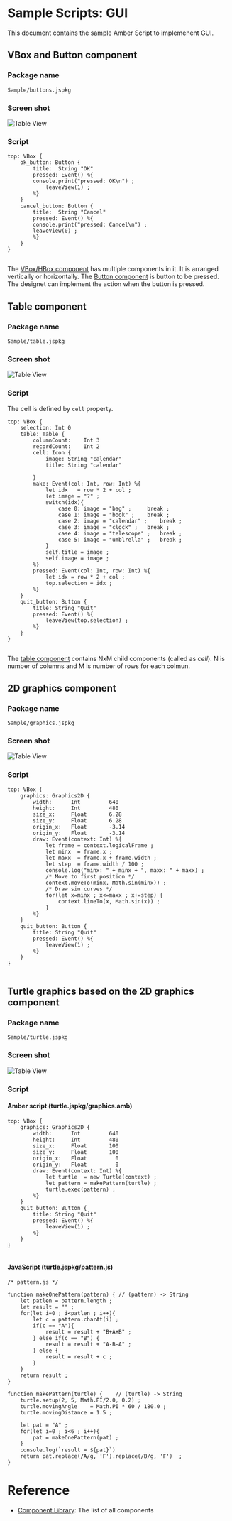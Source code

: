 

# Sample Scripts: GUI
This document contains the sample Amber Script to implemenent GUI.

## VBox and Button component
### Package name
`Sample/buttons.jspkg`

### Screen shot
![Table View](https://github.com/steelwheels/JSTerminal/blob/master/Documents/Images/buttons-screenshot.png)

### Script
````
top: VBox {
    ok_button: Button {
        title:  String "OK"
        pressed: Event() %{
		console.print("pressed: OK\n") ;
	    	leaveView(1) ;
        %}
    }
    cancel_button: Button {
        title:  String "Cancel"
        pressed: Event() %{
		console.print("pressed: Cancel\n") ;
		leaveView(0) ;
        %}
    }
}


````
The [VBox/HBox component](https://github.com/steelwheels/KiwiCompnents/blob/master/Document/Components/Box.md) has multiple components in it. It is arranged vertically or horizontally.
The [Button component](https://github.com/steelwheels/KiwiCompnents/blob/master/Document/Components/Button.md) is button to be pressed. The designet can implement the action when the button is pressed.

## Table component

### Package name
`Sample/table.jspkg`

### Screen shot
![Table View](https://github.com/steelwheels/JSTerminal/blob/master/Documents/Images/table-screenshot.png)

### Script
The cell is defined by `cell` property.
````
top: VBox {
	selection: Int 0
    table: Table {
		columnCount:	Int	3
		recordCount:	Int	2
		cell: Icon {
			image: String "calendar"
			title: String "calendar"

		}
		make: Event(col: Int, row: Int) %{
			let idx   = row * 2 + col ;
			let image = "?" ;
			switch(idx){
				case 0: image = "bag" ;		break ;
				case 1: image = "book" ; 	break ;
				case 2: image = "calendar" ;	break ;
				case 3: image = "clock" ;	break ;
				case 4: image = "telescope" ;	break ;
				case 5: image = "umblrella" ;	break ;
			}
			self.title = image ;
			self.image = image ;
		%}
		pressed: Event(col: Int, row: Int) %{
			let idx = row * 2 + col ;
			top.selection = idx ;
		%}
    }
    quit_button: Button {
   		title: String "Quit"
		pressed: Event() %{
			leaveView(top.selection) ;
        %}
    }
}


````

The [table component](https://github.com/steelwheels/KiwiCompnents/blob/master/Document/Components/Table.md)
contains NxM child components (called as *cell*).
N is number of columns and M is number of rows for each colmun.

## 2D graphics component

### Package name
`Sample/graphics.jspkg`

### Screen shot
![Table View](https://github.com/steelwheels/JSTerminal/blob/master/Documents/Images/graphics-2d-screenshot-1.png)

### Script
````
top: VBox {
    graphics: Graphics2D {
        width:      Int         640
        height:     Int         480
        size_x:     Float       6.28
        size_y:     Float       6.28
        origin_x:   Float       -3.14
        origin_y:   Float       -3.14
        draw: Event(context: Int) %{
            let frame = context.logicalFrame ;
            let minx  = frame.x ;
            let maxx  = frame.x + frame.width ;
            let step  = frame.width / 100 ;
            console.log("minx: " + minx + ", maxx: " + maxx) ;
            /* Move to first position */
            context.moveTo(minx, Math.sin(minx)) ;
            /* Draw sin curves */
            for(let x=minx ; x<=maxx ; x+=step) {
                context.lineTo(x, Math.sin(x)) ;
            }
        %}
    }
    quit_button: Button {
   		title: String "Quit"
		pressed: Event() %{
			leaveView(1) ;
        %}
    }
}


````

## Turtle graphics based on the 2D graphics component

### Package name
`Sample/turtle.jspkg`

### Screen shot
![Table View](https://github.com/steelwheels/JSTerminal/blob/master/Documents/Images/turtle-screenshot-1.png)

### Script
#### Amber script (turtle.jspkg/graphics.amb)
````
top: VBox {
    graphics: Graphics2D {
        width:      Int         640
        height:     Int         480
        size_x:     Float       100
        size_y:     Float       100
        origin_x:   Float         0
        origin_y:   Float         0
        draw: Event(context: Int) %{
            let turtle  = new Turtle(context) ;
            let pattern = makePattern(turtle) ;
	        turtle.exec(pattern) ;
        %}
    }
    quit_button: Button {
   		title: String "Quit"
		pressed: Event() %{
			leaveView(1) ;
        %}
    }
}


````

#### JavaScript (turtle.jspkg/pattern.js)
````
/* pattern.js */

function makeOnePattern(pattern) { // (pattern) -> String
    let patlen = pattern.length ;
    let result = "" ;
    for(let i=0 ; i<patlen ; i++){
        let c = pattern.charAt(i) ;
        if(c == "A"){
            result = result + "B+A+B" ;
        } else if(c == "B") {
            result = result + "A-B-A" ;
        } else {
            result = result + c ;
        }
    }
    return result ;
} 

function makePattern(turtle) {    // (turtle) -> String
    turtle.setup(2, 5, Math.PI/2.0, 0.2) ;
    turtle.movingAngle    = Math.PI * 60 / 180.0 ;
    turtle.movingDistance = 1.5 ;

    let pat = "A" ;
    for(let i=0 ; i<6 ; i++){
        pat = makeOnePattern(pat) ;
    }
    console.log(`result = ${pat}`)
    return pat.replace(/A/g, 'F').replace(/B/g, 'F')  ;
}

````

# Reference
* [Component Library](https://github.com/steelwheels/KiwiCompnents/blob/master/Document/Library.md): The list of all components

